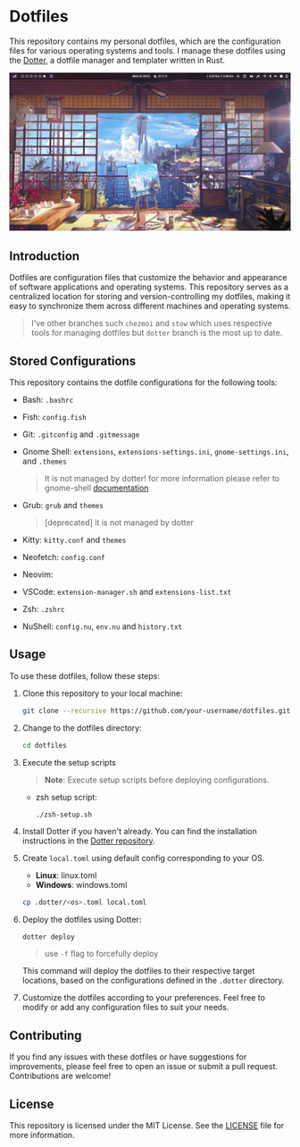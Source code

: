 # Dotfiles

This repository contains my personal dotfiles, which are the configuration files for various operating systems and tools. I manage these dotfiles using the [Dotter](https://github.com/SuperCuber/dotter), a dotfile manager and templater written in Rust.

![codereaper-theme](./assets/codereaper-desktop-min.png)

## Introduction

Dotfiles are configuration files that customize the behavior and appearance of software applications and operating systems. This repository serves as a centralized location for storing and version-controlling my dotfiles, making it easy to synchronize them across different machines and operating systems.

> I've other branches such `chezmoi` and `stow` which uses respective tools for managing dotfiles but `dotter` branch is the most up to date.

## Stored Configurations

This repository contains the dotfile configurations for the following tools:

- Bash: `.bashrc`
- Fish: `config.fish`
- Git: `.gitconfig` and `.gitmessage`
- Gnome Shell: `extensions`, `extensions-settings.ini`, `gnome-settings.ini`, and `.themes`

     > It is not managed by dotter! for more information please refer to gnome-shell [documentation](https://github.com/legitShivam/gnome-shell-configs/blob/main/README.md)

- Grub: `grub` and `themes`
    > [deprecated] it is not managed by dotter
- Kitty: `kitty.conf` and `themes`
- Neofetch: `config.conf`
- Neovim:
- VSCode: `extension-manager.sh` and `extensions-list.txt`
- Zsh: `.zshrc`
- NuShell: `config.nu`, `env.nu` and `history.txt`

## Usage

To use these dotfiles, follow these steps:

1. Clone this repository to your local machine:

     ```bash
     git clone --recursive https://github.com/your-username/dotfiles.git
     ```

1. Change to the dotfiles directory:

     ```bash
     cd dotfiles
     ```

1. Execute the setup scripts
   > **Note**: Execute setup scripts before deploying configurations.

   - zsh setup script:

     ```shell
     ./zsh-setup.sh
     ```

1. Install Dotter if you haven't already. You can find the installation instructions in the [Dotter repository](https://github.com/SuperCuber/dotter).

1. Create `local.toml` using default config corresponding to your OS.
    - **Linux**: linux.toml
    - **Windows**: windows.toml

     ```bash
     cp .dotter/<os>.toml local.toml
     ```

1. Deploy the dotfiles using Dotter:

     ```bash
     dotter deploy
     ```

     > use `-f` flag to forcefully deploy

     This command will deploy the dotfiles to their respective target locations, based on the configurations defined in the `.dotter` directory.

1. Customize the dotfiles according to your preferences. Feel free to modify or add any configuration files to suit your needs.

## Contributing

If you find any issues with these dotfiles or have suggestions for improvements, please feel free to open an issue or submit a pull request. Contributions are welcome!

## License

This repository is licensed under the MIT License. See the [LICENSE](LICENSE) file for more information.

